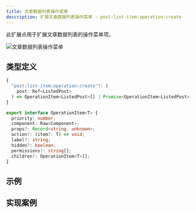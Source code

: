 ```yaml
---
title: 文章数据列表操作菜单
description: 扩展文章数据列表操作菜单 - post:list-item:operation:create
---
```


此扩展点用于扩展文章数据列表的操作菜单项。

![文章数据列表操作菜单](/img/developer-guide/plugin/api-reference/ui/extension-points/post-list-item-operation-create.png)

## 类型定义

```ts
{
  "post:list-item:operation:create"?: (
    post: Ref<ListedPost>
  ) => OperationItem<ListedPost>[] | Promise<OperationItem<ListedPost>[]>;
}
```

```ts title="OperationItem"
export interface OperationItem<T> {
  priority: number;
  component: Raw<Component>;
  props?: Record<string, unknown>;
  action?: (item?: T) => void;
  label?: string;
  hidden?: boolean;
  permissions?: string[];
  children?: OperationItem<T>[];
}
```

## 示例

## 实现案例
